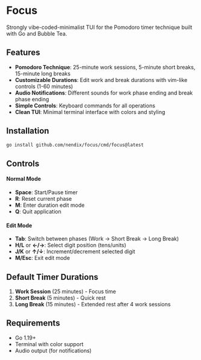 # Focus

Strongly vibe-coded-minimalist TUI for the Pomodoro timer technique built with Go and Bubble Tea.

## Features

- **Pomodoro Technique**: 25-minute work sessions, 5-minute short breaks, 15-minute long breaks
- **Customizable Durations**: Edit work and break durations with vim-like controls (1-60 minutes)
- **Audio Notifications**: Different sounds for work phase ending and break phase ending
- **Simple Controls**: Keyboard commands for all operations
- **Clean TUI**: Minimal terminal interface with colors and styling

## Installation
```bash
go install github.com/nendix/focus/cmd/focus@latest
```

## Controls

#### Normal Mode
- **Space**: Start/Pause timer
- **R**: Reset current phase
- **M**: Enter duration edit mode
- **Q**: Quit application

#### Edit Mode
- **Tab**: Switch between phases (Work → Short Break → Long Break)
- **H/L** or **←/→**: Select digit position (tens/units)
- **J/K** or **↑/↓**: Increment/decrement selected digit
- **M/Esc**: Exit edit mode

## Default Timer Durations

1. **Work Session** (25 minutes) - Focus time
2. **Short Break** (5 minutes) - Quick rest  
3. **Long Break** (15 minutes) - Extended rest after 4 work sessions

## Requirements

- Go 1.19+
- Terminal with color support
- Audio output (for notifications)
